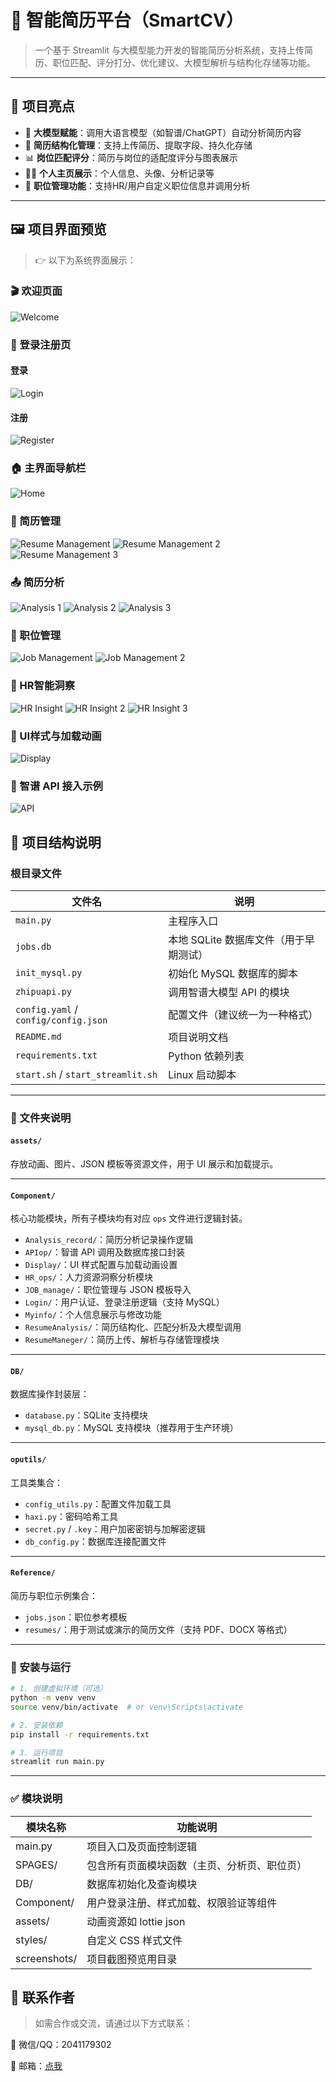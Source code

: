 # 💼 智能简历平台（SmartCV）

> 一个基于 Streamlit 与大模型能力开发的智能简历分析系统，支持上传简历、职位匹配、评分打分、优化建议、大模型解析与结构化存储等功能。  

---

## 🌟 项目亮点

- 🧠 **大模型赋能**：调用大语言模型（如智谱/ChatGPT）自动分析简历内容
- 📄 **简历结构化管理**：支持上传简历、提取字段、持久化存储
- 📊 **岗位匹配评分**：简历与岗位的适配度评分与图表展示
- 👨‍💻 **个人主页展示**：个人信息、头像、分析记录等
- 📂 **职位管理功能**：支持HR/用户自定义职位信息并调用分析

---

## 🖼️ 项目界面预览

> 👉 以下为系统界面展示：

### 🎬 欢迎页面

![Welcome](./assets/screenshots/welcome.png)

### 🔐 登录注册页

#### 登录

![Login](./assets/screenshots/login.png)

#### 注册

![Register](./assets/screenshots/register.png)

### 🏠 主界面导航栏

![Home](./assets/screenshots/home.png)

### 📄 简历管理

![Resume Management](./assets/screenshots/resume_management.png)
![Resume Management 2](./assets/screenshots/resume_mangement_2.png)
![Resume Management 3](./assets/screenshots/resume_management_3.png)

### 📤 简历分析

![Analysis 1](./assets/screenshots/resume_analysis_1.png)
![Analysis 2](./assets/screenshots/resume_analysis_2.png)
![Analysis 3](./assets/screenshots/resume_analysis_3.png)

### 💼 职位管理

![Job Management](./assets/screenshots/job_management.png)
![Job Management 2](./assets/screenshots/job_management_2.png)

### 🧠 HR智能洞察

![HR Insight](./assets/screenshots/hr.png)
![HR Insight 2](./assets/screenshots/hr_2.png)
![HR Insight 3](./assets/screenshots/hr_3.png)

### 🎨 UI样式与加载动画

![Display](./assets/screenshots/diaplay.png)

### 🤖 智谱 API 接入示例

![API](./assets/screenshots/api.png)

## 📁 项目结构说明

### 根目录文件

| 文件名                                  | 说明                                      |
| ------------------------------------ | --------------------------------------- |
| `main.py`                            | 主程序入口 |
| `jobs.db`                            | 本地 SQLite 数据库文件（用于早期测试）                 |
| `init_mysql.py`                      | 初始化 MySQL 数据库的脚本                        |
| `zhipuapi.py`                        | 调用智谱大模型 API 的模块                         |
| `config.yaml` / `config/config.json` | 配置文件（建议统一为一种格式）                         |
| `README.md`                          | 项目说明文档                                  |
| `requirements.txt`                   | Python 依赖列表                             |
| `start.sh` / `start_streamlit.sh`    | Linux 启动脚本                              |

---

### 📁 文件夹说明

#### `assets/`

存放动画、图片、JSON 模板等资源文件，用于 UI 展示和加载提示。

---

#### `Component/`

核心功能模块，所有子模块均有对应 `ops` 文件进行逻辑封装。

* `Analysis_record/`：简历分析记录操作逻辑
* `APIop/`：智谱 API 调用及数据库接口封装
* `Display/`：UI 样式配置与加载动画设置
* `HR_ops/`：人力资源洞察分析模块
* `JOB_manage/`：职位管理与 JSON 模板导入
* `Login/`：用户认证、登录注册逻辑（支持 MySQL）
* `Myinfo/`：个人信息展示与修改功能
* `ResumeAnalysis/`：简历结构化、匹配分析及大模型调用
* `ResumeManeger/`：简历上传、解析与存储管理模块

---

#### `DB/`

数据库操作封装层：

* `database.py`：SQLite 支持模块
* `mysql_db.py`：MySQL 支持模块（推荐用于生产环境）

---

#### `oputils/`

工具类集合：

* `config_utils.py`：配置文件加载工具
* `haxi.py`：密码哈希工具
* `secret.py` / `.key`：用户加密密钥与加解密逻辑
* `db_config.py`：数据库连接配置文件

---

#### `Reference/`

简历与职位示例集合：

* `jobs.json`：职位参考模板
* `resumes/`：用于测试或演示的简历文件（支持 PDF、DOCX 等格式）

---

### 🔧 安装与运行

```bash
# 1. 创建虚拟环境（可选）
python -m venv venv
source venv/bin/activate  # or venv\Scripts\activate

# 2. 安装依赖
pip install -r requirements.txt

# 3. 运行项目
streamlit run main.py
```

---

### ✅ 模块说明  

| 模块名称        |功能说明|
| ------------------------------------ | --------------------------------------- |
|main.py        |项目入口及页面控制逻辑|
|SPAGES/        |包含所有页面模块函数（主页、分析页、职位页）|
|DB/        |数据库初始化及查询模块|
|Component/        |用户登录注册、样式加载、权限验证等组件|
|assets/        |动画资源如 lottie json|
|styles/        |自定义 CSS 样式文件|
|screenshots/        |项目截图预览用目录|

## 🤝 联系作者  

> 如需合作或交流，请通过以下方式联系：

💬 微信/QQ：2041179302

📧 邮箱：[点我](rusuanjun_2022@qq.com)
